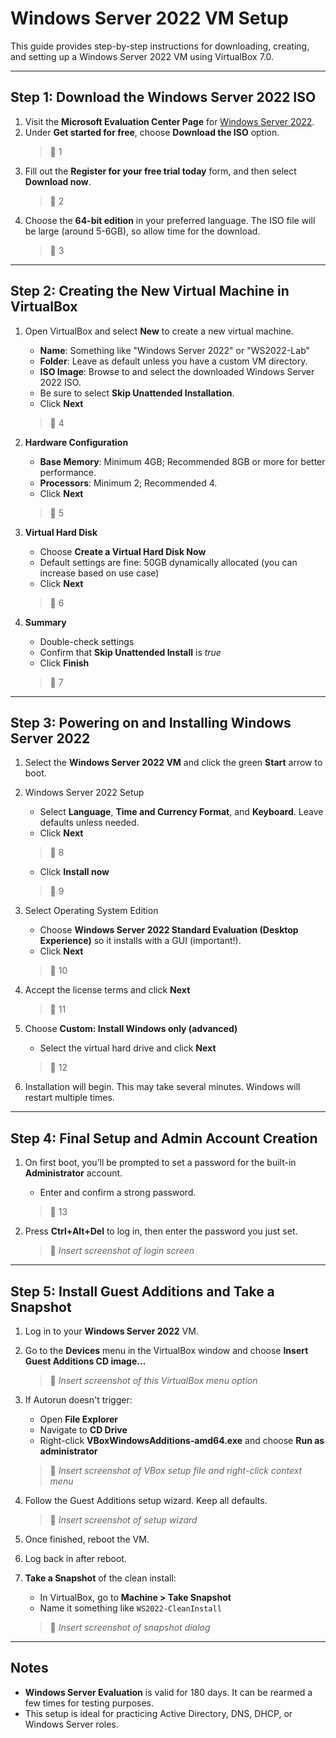 
# Windows Server 2022 VM Setup
This guide provides step-by-step instructions for downloading, creating, and setting up a Windows Server 2022 VM using VirtualBox 7.0.

---

## Step 1: Download the Windows Server 2022 ISO

1. Visit the **Microsoft Evaluation Center Page** for [Windows Server 2022](https://www.microsoft.com/en-us/evalcenter/evaluate-windows-server-2022).
2. Under **Get started for free**, choose **Download the ISO** option.
   > 📸 1
3. Fill out the **Register for your free trial today** form, and then select **Download now**.
   > 📸 2
4. Choose the **64-bit edition** in your preferred language. The ISO file will be large (around 5-6GB), so allow time for the download.
   > 📸 3

---

## Step 2: Creating the New Virtual Machine in VirtualBox

1. Open VirtualBox and select **New** to create a new virtual machine.

   - **Name**: Something like "Windows Server 2022" or "WS2022-Lab"
   - **Folder**: Leave as default unless you have a custom VM directory.
   - **ISO Image**: Browse to and select the downloaded Windows Server 2022 ISO.
   - Be sure to select **Skip Unattended Installation**.
   - Click **Next**
   > 📸 4

2. **Hardware Configuration**

   - **Base Memory**: Minimum 4GB; Recommended 8GB or more for better performance.
   - **Processors**: Minimum 2; Recommended 4.
   - Click **Next**
   > 📸 5
   
3. **Virtual Hard Disk**

   - Choose **Create a Virtual Hard Disk Now**
   - Default settings are fine: 50GB dynamically allocated (you can increase based on use case)
   - Click **Next**
   > 📸 6

4. **Summary**

   - Double-check settings
   - Confirm that **Skip Unattended Install** is *true*
   - Click **Finish**
   > 📸 7

---

## Step 3: Powering on and Installing Windows Server 2022

1. Select the **Windows Server 2022 VM** and click the green **Start** arrow to boot.

2. Windows Server 2022 Setup

   - Select **Language**, **Time and Currency Format**, and **Keyboard**. Leave defaults unless needed.
   - Click **Next**
   > 📸 8

   - Click **Install now**
   > 📸 9

3. Select Operating System Edition

   - Choose **Windows Server 2022 Standard Evaluation (Desktop Experience)** so it installs with a GUI (important!).
   - Click **Next**
   > 📸 10

4. Accept the license terms and click **Next**
   > 📸 11

5. Choose **Custom: Install Windows only (advanced)**

   - Select the virtual hard drive and click **Next**
   > 📸 12

6. Installation will begin. This may take several minutes. Windows will restart multiple times.

---

## Step 4: Final Setup and Admin Account Creation

1. On first boot, you’ll be prompted to set a password for the built-in **Administrator** account.

   - Enter and confirm a strong password.
   > 📸 13

2. Press **Ctrl+Alt+Del** to log in, then enter the password you just set.
   > 📸 *Insert screenshot of login screen*

---

## Step 5: Install Guest Additions and Take a Snapshot

1. Log in to your **Windows Server 2022** VM.

2. Go to the **Devices** menu in the VirtualBox window and choose **Insert Guest Additions CD image…**
   > 📸 *Insert screenshot of this VirtualBox menu option*

3. If Autorun doesn't trigger:
   - Open **File Explorer**
   - Navigate to **CD Drive**
   - Right-click **VBoxWindowsAdditions-amd64.exe** and choose **Run as administrator**
   > 📸 *Insert screenshot of VBox setup file and right-click context menu*

4. Follow the Guest Additions setup wizard. Keep all defaults.
   > 📸 *Insert screenshot of setup wizard*

5. Once finished, reboot the VM.

6. Log back in after reboot.

7. **Take a Snapshot** of the clean install:

   - In VirtualBox, go to **Machine > Take Snapshot**
   - Name it something like `WS2022-CleanInstall`
   > 📸 *Insert screenshot of snapshot dialog*

---

## Notes

- **Windows Server Evaluation** is valid for 180 days. It can be rearmed a few times for testing purposes.
- This setup is ideal for practicing Active Directory, DNS, DHCP, or Windows Server roles.
